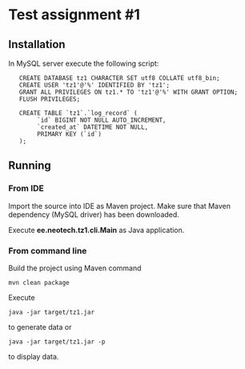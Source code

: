 # Test assignment #1
## Installation

In MySQL server execute the following script:

```
   CREATE DATABASE tz1 CHARACTER SET utf8 COLLATE utf8_bin;
   CREATE USER 'tz1'@'%' IDENTIFIED BY 'tz1';
   GRANT ALL PRIVILEGES ON tz1.* TO 'tz1'@'%' WITH GRANT OPTION;
   FLUSH PRIVILEGES;
   
   CREATE TABLE `tz1`.`log_record` (
        `id` BIGINT NOT NULL AUTO_INCREMENT,
        `created_at` DATETIME NOT NULL,
        PRIMARY KEY (`id`)
   );
```
## Running

### From IDE
Import the source into IDE as Maven project. Make sure that Maven dependency (MySQL driver) has been downloaded. 

Execute **ee.neotech.tz1.cli.Main** as Java application.

### From command line
Build the project using Maven command 

```
mvn clean package
```

Execute 

```
java -jar target/tz1.jar
```

to generate data or 

```
java -jar target/tz1.jar -p
```
to display data.
